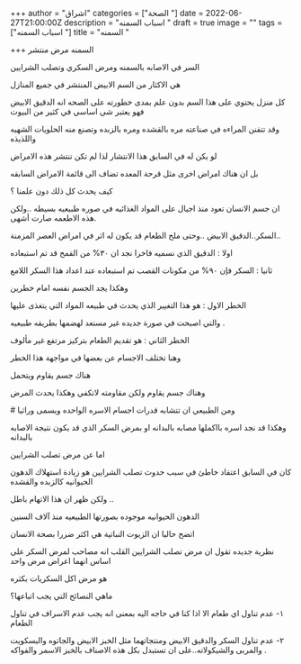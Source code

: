+++
author = "اشراق"
categories = ["الصحة "]
date = 2022-06-27T21:00:00Z
description = "اسباب السمنه "
draft = true
image = ""
tags = ["اسباب السمنه "]
title = "السمنه "

+++
السمنه مرض منتشر 

السر في الاصابه بالسمنه ومرض السكري وتصلب الشرايين 

هي الاكثار من السم الابيض المنتشر في جميع المنازل 

كل منزل يحتوي على هذا السم بدون علم بمدى خطورته على الصحه انه الدقيق الابيض فهو يعتبر شي اساسي في كثير من البيوت 

وقد تتفنن المراءه في صناعته مره بالقشده ومره بالزبده وتصنع منه الحلويات الشهيه واللذيذه 

لو يكن له في السابق هذا الانتشار لذا لم تكن تنتشر هذه الامراض 

بل ان هناك امراض اخرى مثل قرحة المعده تضاف الى قائمة الامراض السابقه 

كيف يحدث كل ذلك دون علمنا ؟

ان جسم الانسان تعود منذ اجيال على المواد الغذائيه في صوره طبيعيه بسيطه ..ولكن هذه الاطعمه صارت أشهى. 

السكر..الدقيق الابيض ..وحتى ملح الطعام قد يكون له اثر في امراض العصر المزمنة..

اولا : الدقيق الذي نسميه فاخرا نجد ان ٣٠% من القمح قد تم استبعاده 

ثانيا : السكر فإن ٩٠% من مكونات القصب تم استبعاده عند اعداد هذا السكر اللامع 

وهكذا يجد الجسم نفسه امام خطرين 

الخطر الاول : هو هذا التغيير الذي يحدث في طبيعه المواد التي يتغذى عليها 

والتي اصبحت في صورة جديده غير مستعد لهضمها بطريقه طبيعيه .

الخطر الثاني : هو تقديم الطعام بتركيز مرتفع غير مألوف 

وهنا تختلف الاجسام عن بعضها في مواجهة هذا الخطر 

هناك جسم يقاوم ويتحمل 

وهناك جسم يقاوم ولكن مقاومته لاتكفي وهكذا يحدث المرض 

\# ومن الطبيعي ان تتشابه قدرات اجسام الاسره الواحده ويسمى وراثيا 

وهكذا قد نجد اسره بااكملها مصابه بالبدانه او بمرض السكر الذي قد يكون نتيجة الاصابه بالبدانه 

اما عن مرض تصلب الشرايين 

كان في السابق اعتقاد خاطئ في سبب حدوث تصلب الشرايين هو زيادة استهلاك الدهون الحيوانيه كالزبده والقشده 

ولكن ظهر ان هذا الاتهام باطل  ..  

الدهون الحيوانيه موجوده بصورتها الطبيعيه منذ آلاف السنين 

اتضح حاليا ان الزيوت النباتية هي اكثر ضررا بصحة الانسان 

نظرية جديده تقول ان مرض تصلب الشرايين القلب انه مصاحب لمرض السكر على اساس انهما اعراض مرض واحد 

هو مرض اكل السكريات بكثره 

ماهي النصائح التي يجب اتباعها؟

١- عدم تناول اي طعام الا اذا كنا في حاجه اليه بمعنى انه يجب عدم الاسراف في تناول الطعام 

٢- عدم تناول السكر والدقيق الابيض ومنتجاتهما مثل الخبز الابيض والجاتوه والبسكويت والمربى والشيكولاته..على ان تستبدل بكل هذه الاصناف بالخبز الاسمر والفواكه .